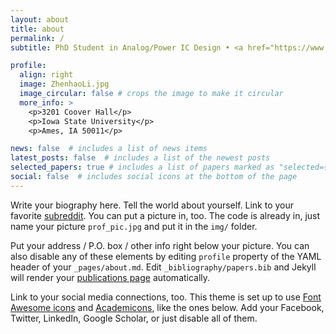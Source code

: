 ```yaml
---
layout: about
title: about
permalink: /
subtitle: PhD Student in Analog/Power IC Design • <a href="https://www.ece.iastate.edu/">Department of Electrical and Computer Engineering</a> • <a href="https://www.iastate.edu/">Iowa State University</a>

profile:
  align: right
  image: ZhenhaoLi.jpg
  image_circular: false # crops the image to make it circular
  more_info: >
    <p>3201 Coover Hall</p>
    <p>Iowa State University</p>
    <p>Ames, IA 50011</p>

news: false  # includes a list of news items
latest_posts: false  # includes a list of the newest posts
selected_papers: true # includes a list of papers marked as "selected={true}"
social: false  # includes social icons at the bottom of the page
---
```


Write your biography here. Tell the world about yourself. Link to your favorite [subreddit](http://reddit.com). You can put a picture in, too. The code is already in, just name your picture `prof_pic.jpg` and put it in the `img/` folder.

Put your address / P.O. box / other info right below your picture. You can also disable any of these elements by editing `profile` property of the YAML header of your `_pages/about.md`. Edit `_bibliography/papers.bib` and Jekyll will render your [publications page](/al-folio/publications/) automatically.

Link to your social media connections, too. This theme is set up to use [Font Awesome icons](https://fontawesome.com/) and [Academicons](https://jpswalsh.github.io/academicons/), like the ones below. Add your Facebook, Twitter, LinkedIn, Google Scholar, or just disable all of them.